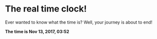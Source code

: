 # The real time clock!

Ever wanted to know what the time is? Well, your journey is about to end!

**The time is Nov 13, 2017, 03:52**